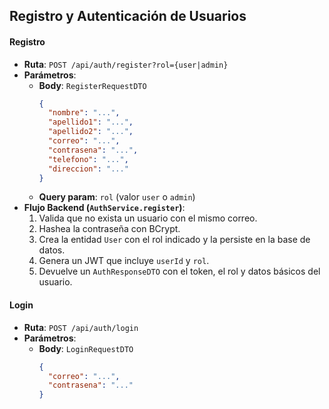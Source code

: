 
## Registro y Autenticación de Usuarios

#### Registro
- **Ruta**: `POST /api/auth/register?rol={user|admin}`
- **Parámetros**:
  - **Body**: `RegisterRequestDTO`  
    ```json
    {
      "nombre": "...",
      "apellido1": "...",
      "apellido2": "...",
      "correo": "...",
      "contrasena": "...",
      "telefono": "...",
      "direccion": "..."
    }
    ```
  - **Query param**: `rol` (valor `user` o `admin`)
- **Flujo Backend (`AuthService.register`)**:
  1. Valida que no exista un usuario con el mismo correo.  
  2. Hashea la contraseña con BCrypt.  
  3. Crea la entidad `User` con el rol indicado y la persiste en la base de datos.  
  4. Genera un JWT que incluye `userId` y `rol`.  
  5. Devuelve un `AuthResponseDTO` con el token, el rol y datos básicos del usuario.

#### Login
- **Ruta**: `POST /api/auth/login`
- **Parámetros**:
  - **Body**: `LoginRequestDTO`
    ```json
    {
      "correo": "...",
      "contrasena": "..."
    }
    ```
